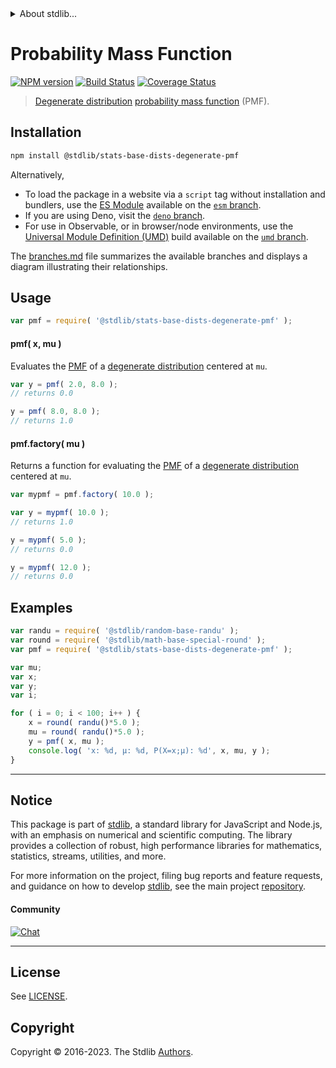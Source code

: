 <!--

@license Apache-2.0

Copyright (c) 2018 The Stdlib Authors.

Licensed under the Apache License, Version 2.0 (the "License");
you may not use this file except in compliance with the License.
You may obtain a copy of the License at

   http://www.apache.org/licenses/LICENSE-2.0

Unless required by applicable law or agreed to in writing, software
distributed under the License is distributed on an "AS IS" BASIS,
WITHOUT WARRANTIES OR CONDITIONS OF ANY KIND, either express or implied.
See the License for the specific language governing permissions and
limitations under the License.

-->


<details>
  <summary>
    About stdlib...
  </summary>
  <p>We believe in a future in which the web is a preferred environment for numerical computation. To help realize this future, we've built stdlib. stdlib is a standard library, with an emphasis on numerical and scientific computation, written in JavaScript (and C) for execution in browsers and in Node.js.</p>
  <p>The library is fully decomposable, being architected in such a way that you can swap out and mix and match APIs and functionality to cater to your exact preferences and use cases.</p>
  <p>When you use stdlib, you can be absolutely certain that you are using the most thorough, rigorous, well-written, studied, documented, tested, measured, and high-quality code out there.</p>
  <p>To join us in bringing numerical computing to the web, get started by checking us out on <a href="https://github.com/stdlib-js/stdlib">GitHub</a>, and please consider <a href="https://opencollective.com/stdlib">financially supporting stdlib</a>. We greatly appreciate your continued support!</p>
</details>

# Probability Mass Function

[![NPM version][npm-image]][npm-url] [![Build Status][test-image]][test-url] [![Coverage Status][coverage-image]][coverage-url] <!-- [![dependencies][dependencies-image]][dependencies-url] -->

> [Degenerate distribution][degenerate-distribution] [probability mass function][pmf] (PMF).

<section class="intro">

</section>

<!-- /.intro -->

<section class="installation">

## Installation

```bash
npm install @stdlib/stats-base-dists-degenerate-pmf
```

Alternatively,

-   To load the package in a website via a `script` tag without installation and bundlers, use the [ES Module][es-module] available on the [`esm` branch][esm-url].
-   If you are using Deno, visit the [`deno` branch][deno-url].
-   For use in Observable, or in browser/node environments, use the [Universal Module Definition (UMD)][umd] build available on the [`umd` branch][umd-url].

The [branches.md][branches-url] file summarizes the available branches and displays a diagram illustrating their relationships.

</section>

<section class="usage">

## Usage

```javascript
var pmf = require( '@stdlib/stats-base-dists-degenerate-pmf' );
```

#### pmf( x, mu )

Evaluates the [PMF][pmf] of a [degenerate distribution][degenerate-distribution] centered at `mu`.

```javascript
var y = pmf( 2.0, 8.0 );
// returns 0.0

y = pmf( 8.0, 8.0 );
// returns 1.0
```

#### pmf.factory( mu )

Returns a function for evaluating the [PMF][pmf] of a [degenerate distribution][degenerate-distribution] centered at `mu`.

```javascript
var mypmf = pmf.factory( 10.0 );

var y = mypmf( 10.0 );
// returns 1.0

y = mypmf( 5.0 );
// returns 0.0

y = mypmf( 12.0 );
// returns 0.0
```

</section>

<!-- /.usage -->

<section class="examples">

## Examples

<!-- eslint no-undef: "error" -->

```javascript
var randu = require( '@stdlib/random-base-randu' );
var round = require( '@stdlib/math-base-special-round' );
var pmf = require( '@stdlib/stats-base-dists-degenerate-pmf' );

var mu;
var x;
var y;
var i;

for ( i = 0; i < 100; i++ ) {
    x = round( randu()*5.0 );
    mu = round( randu()*5.0 );
    y = pmf( x, mu );
    console.log( 'x: %d, µ: %d, P(X=x;µ): %d', x, mu, y );
}
```

</section>

<!-- /.examples -->

<!-- Section for related `stdlib` packages. Do not manually edit this section, as it is automatically populated. -->

<section class="related">

</section>

<!-- /.related -->

<!-- Section for all links. Make sure to keep an empty line after the `section` element and another before the `/section` close. -->


<section class="main-repo" >

* * *

## Notice

This package is part of [stdlib][stdlib], a standard library for JavaScript and Node.js, with an emphasis on numerical and scientific computing. The library provides a collection of robust, high performance libraries for mathematics, statistics, streams, utilities, and more.

For more information on the project, filing bug reports and feature requests, and guidance on how to develop [stdlib][stdlib], see the main project [repository][stdlib].

#### Community

[![Chat][chat-image]][chat-url]

---

## License

See [LICENSE][stdlib-license].


## Copyright

Copyright &copy; 2016-2023. The Stdlib [Authors][stdlib-authors].

</section>

<!-- /.stdlib -->

<!-- Section for all links. Make sure to keep an empty line after the `section` element and another before the `/section` close. -->

<section class="links">

[npm-image]: http://img.shields.io/npm/v/@stdlib/stats-base-dists-degenerate-pmf.svg
[npm-url]: https://npmjs.org/package/@stdlib/stats-base-dists-degenerate-pmf

[test-image]: https://github.com/stdlib-js/stats-base-dists-degenerate-pmf/actions/workflows/test.yml/badge.svg?branch=main
[test-url]: https://github.com/stdlib-js/stats-base-dists-degenerate-pmf/actions/workflows/test.yml?query=branch:main

[coverage-image]: https://img.shields.io/codecov/c/github/stdlib-js/stats-base-dists-degenerate-pmf/main.svg
[coverage-url]: https://codecov.io/github/stdlib-js/stats-base-dists-degenerate-pmf?branch=main

<!--

[dependencies-image]: https://img.shields.io/david/stdlib-js/stats-base-dists-degenerate-pmf.svg
[dependencies-url]: https://david-dm.org/stdlib-js/stats-base-dists-degenerate-pmf/main

-->

[chat-image]: https://img.shields.io/gitter/room/stdlib-js/stdlib.svg
[chat-url]: https://app.gitter.im/#/room/#stdlib-js_stdlib:gitter.im

[stdlib]: https://github.com/stdlib-js/stdlib

[stdlib-authors]: https://github.com/stdlib-js/stdlib/graphs/contributors

[umd]: https://github.com/umdjs/umd
[es-module]: https://developer.mozilla.org/en-US/docs/Web/JavaScript/Guide/Modules

[deno-url]: https://github.com/stdlib-js/stats-base-dists-degenerate-pmf/tree/deno
[umd-url]: https://github.com/stdlib-js/stats-base-dists-degenerate-pmf/tree/umd
[esm-url]: https://github.com/stdlib-js/stats-base-dists-degenerate-pmf/tree/esm
[branches-url]: https://github.com/stdlib-js/stats-base-dists-degenerate-pmf/blob/main/branches.md

[stdlib-license]: https://raw.githubusercontent.com/stdlib-js/stats-base-dists-degenerate-pmf/main/LICENSE

[pmf]: https://en.wikipedia.org/wiki/Probability_mass_function

[degenerate-distribution]: https://en.wikipedia.org/wiki/Degenerate_distribution

</section>

<!-- /.links -->
